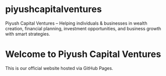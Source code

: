 # piyushcapitalventures
Piyush Capital Ventures – Helping individuals &amp; businesses in wealth creation, financial planning, investment opportunities, and business growth with smart strategies.
<!DOCTYPE html>
<html lang="en">
<head>
  <meta charset="UTF-8">
  <meta name="viewport" content="width=device-width, initial-scale=1.0">
  <title>Piyush Capital Ventures</title>
</head>
<body>
  <h1>Welcome to Piyush Capital Ventures</h1>
  <p>This is our official website hosted via GitHub Pages.</p>
</body>
</html>
